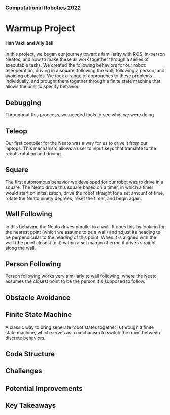 ### Computational Robotics 2022

# Warmup Project
#### Han Vakil and Ally Bell

In this project, we began our journey towards familiarity with ROS, in-person Neatos, and how to make these all work together through a series of executable tasks. We created the following behaviors for our robot: teleoperation, driving in a square, following the wall, following a person, and avoiding obstacles. We took a range of approaches to these problems individually, and brought them together through a finite state machine that allows the user to specify behavior.

## Debugging
Throughout this proccess, we needed tools to see what we were doing

## Teleop
Our first contoller for the Neato was a way for us to drive it from our laptops. This mechanism allows a user to input keys that translate to the robots rotation and driving. 


## Square
The first autonomous behavior we developed for our robot was to drive in a square. The Neato drove this square based on a timer, in which a timer would start on initialization, drive the robot straight for a set amount of time, rotate the Neato ninety degrees, reset the timer, and begin again.

## Wall Following
In this behavior, the Neato drives parallel to a wall. It does this by looking for the nearest point (which we assume to be a wall) and adjust its heading to be perpendicular to the heading of this point. When it is aligned with the wall (the point closest to it) within a set margin of error, it drives straight along the wall.


## Person Following
Person following works very simillarly to wall following, where the Neato assumes the closest point to be the person it's supposed to follow.

## Obstacle Avoidance

## Finite State Machine
A classic way to bring seperate robot states together is through a finite state machine, which serves as a mechanism to switch the robot between discrete behaviors.  


## Code Structure

## Challenges

## Potential Improvements

## Key Takeaways